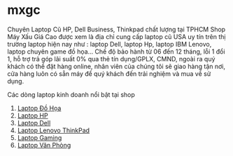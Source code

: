 # mxgc

Chuyên Laptop Cũ HP, Dell Business, Thinkpad chất lượng tại TPHCM
Shop Máy Xấu Giá Cao được xem là địa chỉ cung cấp laptop cũ USA uy tín trên thị trường laptop hiện nay như : laptop Dell, laptop Hp, laptop IBM Lenovo, laptop chuyên game đồ họa… Chế độ bảo hành từ 06 đến 12 tháng, lỗi 1 đổi 1, hỗ trợ trả góp lãi suất 0% qua thẻ tín dụng/GPLX, CMND, ngoài ra quý khách có thể đặt hàng online, nhân viên của chúng tôi sẽ giao hàng tận nơi, cửa hàng luôn có sẵn máy để quý khách đến trải nghiệm và mua về sử dụng.

Các dòng laptop kinh doanh nổi bật tại shop
1. <a href="https://mayxaugiacao.com/danh-muc/laptop-do-hoa/">Laptop Đồ Họa</a>
2. <a href="https://mayxaugiacao.com/danh-muc/laptop-hp/">Laptop HP</a>
3. <a href="https://mayxaugiacao.com/danh-muc/laptop-dell/">Laptop Dell </a>
4. <a href="https://mayxaugiacao.com/danh-muc/thinkpad-lenovo-ibm/">Laptop Lenovo ThinkPad</a>
5. <a href="https://mayxaugiacao.com/danh-muc/laptop-chuyen-gaming/">Laptop Gaming</a>
6. <a href="https://mayxaugiacao.com/danh-muc/laptop/laptop-theo-nhu-cau-su-dung/laptop-cho-van-phong/">Laptop Văn Phòng</a>

